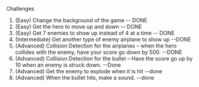 Challenges

1. (Easy) Change the background of the game -- DONE
2. (Easy) Get the hero to move up and down -- DONE
3. (Easy) Get 7 enemies to show up instead of 4 at a time -- DONE 
4. (Intermediate) Get another type of enemy airplane to show up --DONE
5. (Advanced) Collision Detection for the airplanes – when the hero collides with the enemy, have your score go down by 500. --DONE
6. (Advanced) Collision Detection for the bullet – Have the score go up by 10 when an enemy is struck down. --Done
7. (Advanced) Get the enemy to explode when it is hit --done
8. (Advanced) When the bullet hits, make a sound. --done